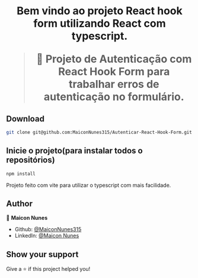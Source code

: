 <h1 align="center">Bem vindo ao projeto React hook form utilizando React com typescript.

> 🦀 Projeto de Autenticação com React Hook Form para trabalhar erros de autenticação no formulário.
  
## Download

```sh
git clone git@github.com:MaiconNunes315/Autenticar-React-Hook-Form.git
```
  
## Inicie o projeto(para instalar todos o repositórios)

```sh
npm install
```

Projeto feito com vite para utilizar o typescript com mais facilidade.

## Author

👤 **Maicon Nunes**

- Github: [@MaiconNunes315](https://github.com/MaiconNunes315)
- LinkedIn: [@Maicon Nunes](https://www.linkedin.com/in/maicon-nune)

## Show your support

Give a ⭐️ if this project helped you!








